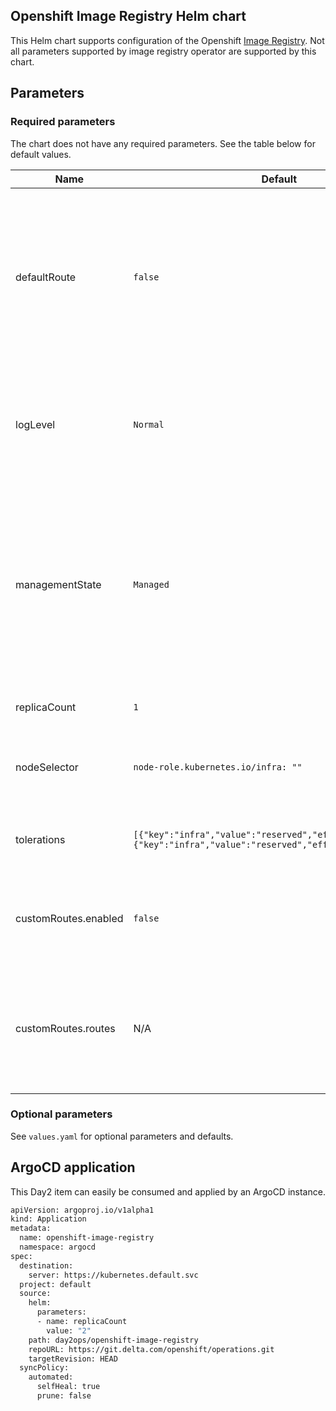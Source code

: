 ## Openshift Image Registry Helm chart

This Helm chart supports configuration of the Openshift [Image Registry](https://docs.openshift.com/container-platform/latest/registry/configuring-registry-operator.html). Not all parameters supported by image registry operator are supported by this chart.

## Parameters

### Required parameters

The chart does not have any required parameters. See the table below for default values.

| Name | Default | Description |
|------|---------|-------------|
| defaultRoute | `false` | Determines whether or not an external route is defined using the default hostname. If enabled, the route uses re-encrypt encryption. |
| logLevel | `Normal` | Sets log level of the registry instance. Supported values are: `Normal`, `Debug`, `Trace` & `TraceAll` |
| managementState | `Managed` | Determines whether or not the operator should update the registry as the resources are updated. Supported values are: `Managed`, `Unmanaged` & `Removed`. |
| replicaCount | `1` | Replica count for the registry. |
| nodeSelector | `node-role.kubernetes.io/infra: ""` | Select the node(s) where the registry pod(s) will run |
| tolerations | `[{"key":"infra","value":"reserved","effect":"NoExecute"},{"key":"infra","value":"reserved","effect":"NoSchedule"}]` | The tolerations for the registry pods. |
| customRoutes.enabled | `false` | Determines wheter or not to create additional routes for the registry. |
| customRoutes.routes | N/A | Array of additional routes to create. You provide the hostname and certificate for the route. |

### Optional parameters

See `values.yaml` for optional parameters and defaults.

## ArgoCD application

This Day2 item can easily be consumed and applied by an ArgoCD instance.
```bash
apiVersion: argoproj.io/v1alpha1
kind: Application
metadata:
  name: openshift-image-registry
  namespace: argocd
spec:
  destination:
    server: https://kubernetes.default.svc
  project: default
  source:
    helm:
      parameters:
      - name: replicaCount
        value: "2"
    path: day2ops/openshift-image-registry
    repoURL: https://git.delta.com/openshift/operations.git
    targetRevision: HEAD
  syncPolicy:
    automated:
      selfHeal: true
      prune: false
```
